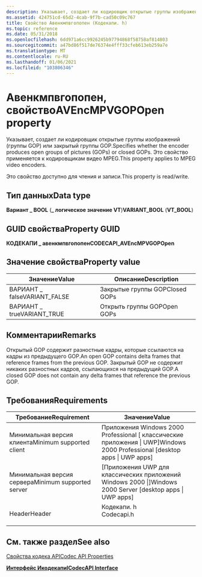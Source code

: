 ```yaml
---
description: Указывает, создает ли кодировщик открытые группы изображений (группы GOP) или закрытый группы GOP. Это свойство применяется к кодировщикам видео MPEG.
ms.assetid: 424751cd-65d2-4cab-9f7b-cad50c09c767
title: Свойство Авенкмпвгопопен (Кодекапи. h)
ms.topic: reference
ms.date: 05/31/2018
ms.openlocfilehash: 6dd971a6cc9926245b97794868f58758af814803
ms.sourcegitcommit: a47bd86f517de76374e4fff33cfeb613eb259a7e
ms.translationtype: MT
ms.contentlocale: ru-RU
ms.lasthandoff: 01/06/2021
ms.locfileid: "103806346"
---
```

# <a name="avencmpvgopopen-property"></a><span data-ttu-id="4c576-104">Авенкмпвгопопен, свойство</span><span class="sxs-lookup"><span data-stu-id="4c576-104">AVEncMPVGOPOpen property</span></span>

<span data-ttu-id="4c576-105">Указывает, создает ли кодировщик открытые группы изображений (группы GOP) или закрытый группы GOP.</span><span class="sxs-lookup"><span data-stu-id="4c576-105">Specifies whether the encoder produces open groups of pictures (GOPs) or closed GOPs.</span></span> <span data-ttu-id="4c576-106">Это свойство применяется к кодировщикам видео MPEG.</span><span class="sxs-lookup"><span data-stu-id="4c576-106">This property applies to MPEG video encoders.</span></span>

<span data-ttu-id="4c576-107">Это свойство доступно для чтения и записи.</span><span class="sxs-lookup"><span data-stu-id="4c576-107">This property is read/write.</span></span>

## <a name="data-type"></a><span data-ttu-id="4c576-108">Тип данных</span><span class="sxs-lookup"><span data-stu-id="4c576-108">Data type</span></span>

<span data-ttu-id="4c576-109">**Вариант \_ BOOL** (**\_ логическое значение VT**)</span><span class="sxs-lookup"><span data-stu-id="4c576-109">**VARIANT\_BOOL** (**VT\_BOOL**)</span></span>

## <a name="property-guid"></a><span data-ttu-id="4c576-110">GUID свойства</span><span class="sxs-lookup"><span data-stu-id="4c576-110">Property GUID</span></span>

<span data-ttu-id="4c576-111">**КОДЕКАПИ \_ авенкмпвгопопен**</span><span class="sxs-lookup"><span data-stu-id="4c576-111">**CODECAPI\_AVEncMPVGOPOpen**</span></span>

## <a name="property-value"></a><span data-ttu-id="4c576-112">Значение свойства</span><span class="sxs-lookup"><span data-stu-id="4c576-112">Property value</span></span>



| <span data-ttu-id="4c576-113">Значение</span><span class="sxs-lookup"><span data-stu-id="4c576-113">Value</span></span>          | <span data-ttu-id="4c576-114">Описание</span><span class="sxs-lookup"><span data-stu-id="4c576-114">Description</span></span> |
|----------------|-------------|
| <span data-ttu-id="4c576-115">ВАРИАНТ \_ false</span><span class="sxs-lookup"><span data-stu-id="4c576-115">VARIANT\_FALSE</span></span> | <span data-ttu-id="4c576-116">Закрытые группы GOP</span><span class="sxs-lookup"><span data-stu-id="4c576-116">Closed GOPs</span></span> |
| <span data-ttu-id="4c576-117">ВАРИАНТ \_ true</span><span class="sxs-lookup"><span data-stu-id="4c576-117">VARIANT\_TRUE</span></span>  | <span data-ttu-id="4c576-118">Открыть группы GOP</span><span class="sxs-lookup"><span data-stu-id="4c576-118">Open GOPs</span></span>   |



 

## <a name="remarks"></a><span data-ttu-id="4c576-119">Комментарии</span><span class="sxs-lookup"><span data-stu-id="4c576-119">Remarks</span></span>

<span data-ttu-id="4c576-120">Открытый GOP содержит разностные кадры, которые ссылаются на кадры из предыдущего GOP.</span><span class="sxs-lookup"><span data-stu-id="4c576-120">An open GOP contains delta frames that reference frames from the previous GOP.</span></span> <span data-ttu-id="4c576-121">Закрытый GOP не содержит никаких разностных кадров, ссылающихся на предыдущий GOP.</span><span class="sxs-lookup"><span data-stu-id="4c576-121">A closed GOP does not contain any delta frames that reference the previous GOP.</span></span>

## <a name="requirements"></a><span data-ttu-id="4c576-122">Требования</span><span class="sxs-lookup"><span data-stu-id="4c576-122">Requirements</span></span>



| <span data-ttu-id="4c576-123">Требование</span><span class="sxs-lookup"><span data-stu-id="4c576-123">Requirement</span></span> | <span data-ttu-id="4c576-124">Значение</span><span class="sxs-lookup"><span data-stu-id="4c576-124">Value</span></span> |
|-------------------------------------|---------------------------------------------------------------------------------------|
| <span data-ttu-id="4c576-125">Минимальная версия клиента</span><span class="sxs-lookup"><span data-stu-id="4c576-125">Minimum supported client</span></span><br/> | <span data-ttu-id="4c576-126">Приложения Windows 2000 Professional \[ классические приложения \| UWP\]</span><span class="sxs-lookup"><span data-stu-id="4c576-126">Windows 2000 Professional \[desktop apps \| UWP apps\]</span></span><br/>                     |
| <span data-ttu-id="4c576-127">Минимальная версия сервера</span><span class="sxs-lookup"><span data-stu-id="4c576-127">Minimum supported server</span></span><br/> | <span data-ttu-id="4c576-128">\[Приложения UWP для классических приложений Windows 2000 \|\]</span><span class="sxs-lookup"><span data-stu-id="4c576-128">Windows 2000 Server \[desktop apps \| UWP apps\]</span></span><br/>                           |
| <span data-ttu-id="4c576-129">Header</span><span class="sxs-lookup"><span data-stu-id="4c576-129">Header</span></span><br/>                   | <dl> <span data-ttu-id="4c576-130"><dt>Кодекапи. h</dt></span><span class="sxs-lookup"><span data-stu-id="4c576-130"><dt>Codecapi.h</dt></span></span> </dl> |



## <a name="see-also"></a><span data-ttu-id="4c576-131">См. также раздел</span><span class="sxs-lookup"><span data-stu-id="4c576-131">See also</span></span>

<dl> <dt>

[<span data-ttu-id="4c576-132">Свойства кодека API</span><span class="sxs-lookup"><span data-stu-id="4c576-132">Codec API Properties</span></span>](codec-api-properties.md)
</dt> <dt>

[<span data-ttu-id="4c576-133">**Интерфейс Икодекапи**</span><span class="sxs-lookup"><span data-stu-id="4c576-133">**ICodecAPI Interface**</span></span>](/windows/desktop/api/Strmif/nn-strmif-icodecapi)
</dt> </dl>

 

 




